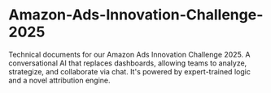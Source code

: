 # Amazon-Ads-Innovation-Challenge-2025
Technical documents for our Amazon Ads Innovation Challenge 2025. A conversational AI that replaces dashboards, allowing teams to analyze, strategize, and collaborate via chat. It's powered by expert-trained logic and a novel attribution engine.
